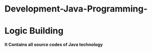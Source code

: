 # Development-Java-Programming-

# Logic Building

#### It Contains all source codes of Java technology 

